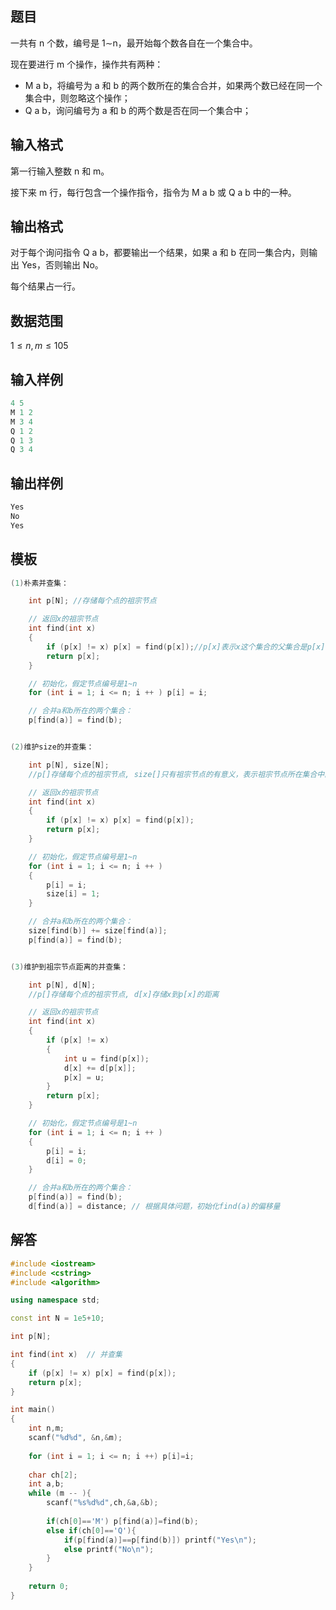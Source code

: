 ## **题目**
一共有 n 个数，编号是 1∼n，最开始每个数各自在一个集合中。

现在要进行 m 个操作，操作共有两种：

- M a b，将编号为 a 和 b 的两个数所在的集合合并，如果两个数已经在同一个集合中，则忽略这个操作；
- Q a b，询问编号为 a 和 b 的两个数是否在同一个集合中；

## **输入格式**
第一行输入整数 n 和 m。

接下来 m 行，每行包含一个操作指令，指令为 M a b 或 Q a b 中的一种。

## **输出格式**
对于每个询问指令 Q a b，都要输出一个结果，如果 a 和 b 在同一集合内，则输出 Yes，否则输出 No。

每个结果占一行。

## **数据范围**

$1≤n,m≤105$

## **输入样例**
```c++
4 5
M 1 2
M 3 4
Q 1 2
Q 1 3
Q 3 4
```

## **输出样例**
```c++
Yes
No
Yes
```

## **模板**
```c++
(1)朴素并查集：

    int p[N]; //存储每个点的祖宗节点

    // 返回x的祖宗节点
    int find(int x)
    {
        if (p[x] != x) p[x] = find(p[x]);//p[x]表示x这个集合的父集合是p[x];
        return p[x];
    }

    // 初始化，假定节点编号是1~n
    for (int i = 1; i <= n; i ++ ) p[i] = i;

    // 合并a和b所在的两个集合：
    p[find(a)] = find(b);


(2)维护size的并查集：

    int p[N], size[N];
    //p[]存储每个点的祖宗节点, size[]只有祖宗节点的有意义，表示祖宗节点所在集合中的点的数量

    // 返回x的祖宗节点
    int find(int x)
    {
        if (p[x] != x) p[x] = find(p[x]);
        return p[x];
    }

    // 初始化，假定节点编号是1~n
    for (int i = 1; i <= n; i ++ )
    {
        p[i] = i;
        size[i] = 1;
    }

    // 合并a和b所在的两个集合：
    size[find(b)] += size[find(a)];
    p[find(a)] = find(b);


(3)维护到祖宗节点距离的并查集：

    int p[N], d[N];
    //p[]存储每个点的祖宗节点, d[x]存储x到p[x]的距离

    // 返回x的祖宗节点
    int find(int x)
    {
        if (p[x] != x)
        {
            int u = find(p[x]);
            d[x] += d[p[x]];
            p[x] = u;
        }
        return p[x];
    }

    // 初始化，假定节点编号是1~n
    for (int i = 1; i <= n; i ++ )
    {
        p[i] = i;
        d[i] = 0;
    }

    // 合并a和b所在的两个集合：
    p[find(a)] = find(b);
    d[find(a)] = distance; // 根据具体问题，初始化find(a)的偏移量
```

## **解答**
```c++
#include <iostream>
#include <cstring>
#include <algorithm>

using namespace std;

const int N = 1e5+10;

int p[N];

int find(int x)  // 并查集
{
    if (p[x] != x) p[x] = find(p[x]);
    return p[x];
}

int main()
{
    int n,m;
    scanf("%d%d", &n,&m);
    
    for (int i = 1; i <= n; i ++) p[i]=i;
    
    char ch[2];
    int a,b;
    while (m -- ){
        scanf("%s%d%d",ch,&a,&b);
        
        if(ch[0]=='M') p[find(a)]=find(b);
        else if(ch[0]=='Q'){
            if(p[find(a)]==p[find(b)]) printf("Yes\n");
            else printf("No\n");
        }
    }
    
    return 0;
}
```